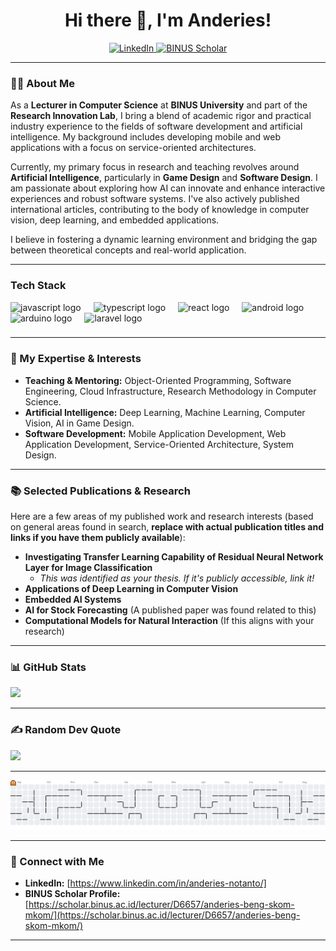 <h1 align="center">Hi there 👋, I'm Anderies!</h1>

<p align="center">
  <a href="https://www.linkedin.com/in/your-linkedin-profile/" target="_blank">
    <img src="https://img.shields.io/badge/LinkedIn-0077B5?style=for-the-badge&logo=linkedin&logoColor=white" alt="LinkedIn" />
  </a>
  <a href="https://scholar.binus.ac.id/lecturer/D6657/anderies-beng-skom-mkom/" target="_blank">
    <img src="https://img.shields.io/badge/BINUS%20Scholar-002D62?style=for-the-badge&logo=data%3Aimage%2Fsvg%2Bxml%3Bbase64%2CPHN2ZyB2aWV3Qm94PSIwIDAgMjQgMjQiIHhtbG5zPSJodHRwOi8vd3d3LnczLm9yZy8yMDAwL3N2ZyI%2BIHxwYXRoIGZpbGw9IiNGRkZGRkYiIGQ9Ik0zLDUuNzVoMy42M2w2LjE1LDEyLjU1TDE5LDE2Ljk5VjUuNzVINjAyLjEzQzIyLDUuNzUgMjEsNS45IDIxLDYuNTRWMjAuNzljMCwwLjQ4LTAuMTMsMC44Mi0wLjM5LDEuMDRjLTAuMjYsMC4yMi0wLjYzLDAuMzgtMS4xMSwwLjQ4Yy0wLjQ4LDAuMS0xLjI0LDAuMTUtMi4yOSwwLjE1SDExLjA5Yy0wLjkyLDAtMS42NS0wLjA1LTIuMjEtMC4xNWMtMC41Ny0wLjEtMC45MS0wLjI2LTEuMDUtMC40NGMtMC4xNS0wLjE4LTAuMjgtMC40My0wLjQtMC43NVY1Ljc1WiIvPjwvc3ZnPg%3D%3D&logoColor=white" alt="BINUS Scholar" />
  </a>
  </p>

---

### 👨‍💻 About Me

As a **Lecturer in Computer Science** at **BINUS University** and part of the **Research Innovation Lab**, I bring a blend of academic rigor and practical industry experience to the fields of software development and artificial intelligence. My background includes developing mobile and web applications with a focus on service-oriented architectures.

Currently, my primary focus in research and teaching revolves around **Artificial Intelligence**, particularly in **Game Design** and **Software Design**. I am passionate about exploring how AI can innovate and enhance interactive experiences and robust software systems. I've also actively published international articles, contributing to the body of knowledge in computer vision, deep learning, and embedded applications.

I believe in fostering a dynamic learning environment and bridging the gap between theoretical concepts and real-world application.

---

### Tech Stack

<div align="left">
  <img src="https://cdn.jsdelivr.net/gh/devicons/devicon/icons/javascript/javascript-original.svg" height="40" alt="javascript logo"  />
  <img width="12" />
  <img src="https://cdn.jsdelivr.net/gh/devicons/devicon/icons/typescript/typescript-original.svg" height="40" alt="typescript logo"  />
  <img width="12" />
  <img src="https://cdn.jsdelivr.net/gh/devicons/devicon/icons/react/react-original.svg" height="40" alt="react logo"  />
  <img width="12" />
  <img src="https://cdn.jsdelivr.net/gh/devicons/devicon/icons/android/android-original.svg" height="40" alt="android logo"  />
  <img width="12" />
  <img src="https://cdn.jsdelivr.net/gh/devicons/devicon/icons/arduino/arduino-original.svg" height="40" alt="arduino logo"  />
  <img width="12" />
  <img src="https://cdn.jsdelivr.net/gh/devicons/devicon/icons/laravel/laravel-original.svg" height="40" alt="laravel logo"  />
</div>

###

---

### 🚀 My Expertise & Interests

* **Teaching & Mentoring:** Object-Oriented Programming, Software Engineering, Cloud Infrastructure, Research Methodology in Computer Science.
* **Artificial Intelligence:** Deep Learning, Machine Learning, Computer Vision, AI in Game Design.
* **Software Development:** Mobile Application Development, Web Application Development, Service-Oriented Architecture, System Design.

---

### 📚 Selected Publications & Research

Here are a few areas of my published work and research interests (based on general areas found in search, **replace with actual publication titles and links if you have them publicly available**):

* **Investigating Transfer Learning Capability of Residual Neural Network Layer for Image Classification**
    * *This was identified as your thesis. If it's publicly accessible, link it!*
* **Applications of Deep Learning in Computer Vision**
* **Embedded AI Systems**
* **AI for Stock Forecasting** (A published paper was found related to this)
* **Computational Models for Natural Interaction** (If this aligns with your research)

---

### 📊 GitHub Stats
![](https://github-readme-stats.vercel.app/api?username=anderies&theme=default&hide_border=false&include_all_commits=false&count_private=false)

---

### ✍️ Random Dev Quote
![](https://quotes-github-readme.vercel.app/api?type=horizontal&theme=radical)

<!-- Proudly created with GPRM ( https://gprm.itsvg.in ) -->

---

<picture>
  <source media="(prefers-color-scheme: dark)" srcset="https://raw.githubusercontent.com/anderies/anderies/output/pacman-contribution-graph-dark.svg">
  <source media="(prefers-color-scheme: light)" srcset="https://raw.githubusercontent.com/anderies/anderies/output/pacman-contribution-graph.svg">
  <img alt="pacman contribution graph" src="https://raw.githubusercontent.com/anderies/anderies/output/pacman-contribution-graph.svg">
</picture>

---

### 🤝 Connect with Me

* **LinkedIn:** [https://www.linkedin.com/in/anderies-notanto/]
* **BINUS Scholar Profile:** [https://scholar.binus.ac.id/lecturer/D6657/anderies-beng-skom-mkom/](https://scholar.binus.ac.id/lecturer/D6657/anderies-beng-skom-mkom/) 

---
